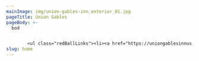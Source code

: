 ```yaml
---
mainImage: img/union-gables-inn_exterior_01.jpg
pageTitle: Union Gables
pageBody: >-
  bod


        <ul class="redBallLinks"><li><a href="https://uniongablesinnus.smartweb-04.bookassist.com/en/">Union Gables</a></li></ul>
slug: home
---
```

